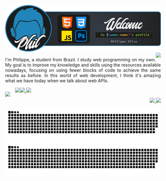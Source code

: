 <img src="src/banner-github-profile.png">

<img src="https://github-readme-stats.vercel.app/api?username=srphilippe&hide=stars&show_icons=true&card_width=250&theme=city_lights" align="right">

<p style="text-align:justify;">I'm Philippe, a student from Brazil. I study web programming on my own. My goal is to improve my knowledge and skills using the resources available nowadays, focusing on using fewer blocks of code to achieve the same results as before. In this world of web development, I think it's amazing what we have today when we talk about web APIs.</p>

<p>
<img align="left" style="margin-right:1rem;margin-top:0.8rem;" src="https://img.shields.io/badge/I'm currently learning-2185BA?style=for-the-badge">
<img align="left" style="margin-bottom:0.3rem;" src="https://skillicons.dev/icons?i=webpack,nodejs,react">
</p>

<p align="left" style="margin-right:50%;">
<a href="https://" target="_blank" rel="noopener">
<img src="https://img.shields.io/badge/Discord-5865F2?style=plastic&logo=discord&logoColor=FFF">
</a>
<a href="https://" target="_blank" rel="noopener">
<img src="https://img.shields.io/badge/Spotify-1DB954?style=plastic&logo=spotify&logoColor=FFF">
</a>
</p>

<p align="right">
    <a href="https://instagram.com/elpelippe" target="_blank" rel="noopener">
        <img src="https://img.shields.io/badge/Instagram-E4405F?style=for-the-badge&logo=instagram&logoColor=FFF">
    </a>
    <a href="https://linkedin.com/in/philippehenrique/" target="_blank" rel="noopener">
        <img src="https://img.shields.io/badge/Linkedin-0A66C2?style=for-the-badge&logo=linkedin&logoColor=FFF">
    </a>
</p>

![GitHub Snake Light](https://raw.githubusercontent.com/SrPhilippe/SrPhilippe/output/github-contribution-grid-snake.svg#gh-light-mode-only)
![GitHub Snake dark](https://raw.githubusercontent.com/SrPhilippe/SrPhilippe/output/github-contribution-grid-snake-dark.svg#gh-dark-mode-only)
